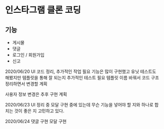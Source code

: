 # 인스타그램 클론 코딩

## 기능
- 게시물
- 댓글
- 로그인 / 회원가입
- 신고

2020/06/20
UI 코드 정리, 추가적인 작업 필요
기능은 많이 구현했고 유닛 테스트도 해봤지만 템플릿을 통해 잘 되는지 추가적인 테스트 필요
템플릿 이름 바꿔서 코드 구조 정리하면서 변경할 계획

사용자 정보 변경은 추후 구현 계획

2020/06/23
UI 정리 중
모달 구현 중에 있는데 무슨 기능을 넣어야 할 지와 하나로 합치는 것이 좋은 지 고민하고 있다.

2020/06/24
댓글 구현
모달 구현